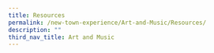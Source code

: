 ```yaml
---
title: Resources
permalink: /new-town-experience/Art-and-Music/Resources/
description: ""
third_nav_title: Art and Music
---
```

